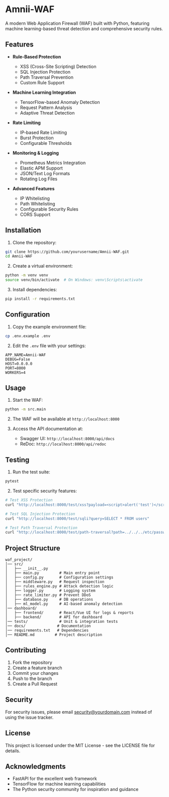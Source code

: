# Amnii-WAF

A modern Web Application Firewall (WAF) built with Python, featuring machine learning-based threat detection and comprehensive security rules.

## Features

- **Rule-Based Protection**
  - XSS (Cross-Site Scripting) Detection
  - SQL Injection Protection
  - Path Traversal Prevention
  - Custom Rule Support

- **Machine Learning Integration**
  - TensorFlow-based Anomaly Detection
  - Request Pattern Analysis
  - Adaptive Threat Detection

- **Rate Limiting**
  - IP-based Rate Limiting
  - Burst Protection
  - Configurable Thresholds

- **Monitoring & Logging**
  - Prometheus Metrics Integration
  - Elastic APM Support
  - JSON/Text Log Formats
  - Rotating Log Files

- **Advanced Features**
  - IP Whitelisting
  - Path Whitelisting
  - Configurable Security Rules
  - CORS Support

## Installation

1. Clone the repository:
```bash
git clone https://github.com/yourusername/Amnii-WAF.git
cd Amnii-WAF
```

2. Create a virtual environment:
```bash
python -m venv venv
source venv/bin/activate  # On Windows: venv\Scripts\activate
```

3. Install dependencies:
```bash
pip install -r requirements.txt
```

## Configuration

1. Copy the example environment file:
```bash
cp .env.example .env
```

2. Edit the `.env` file with your settings:
```env
APP_NAME=Amnii-WAF
DEBUG=False
HOST=0.0.0.0
PORT=8000
WORKERS=4
```

## Usage

1. Start the WAF:
```bash
python -m src.main
```

2. The WAF will be available at `http://localhost:8000`

3. Access the API documentation at:
   - Swagger UI: `http://localhost:8000/api/docs`
   - ReDoc: `http://localhost:8000/api/redoc`

## Testing

1. Run the test suite:
```bash
pytest
```

2. Test specific security features:
```bash
# Test XSS Protection
curl "http://localhost:8000/test/xss?payload=<script>alert('test')</script>"

# Test SQL Injection Protection
curl "http://localhost:8000/test/sqli?query=SELECT * FROM users"

# Test Path Traversal Protection
curl "http://localhost:8000/test/path-traversal?path=../../../etc/passwd"
```

## Project Structure

```
waf_project/
│── src/
│   ├── __init__.py
│   ├── main.py         # Main entry point
│   ├── config.py       # Configuration settings
│   ├── middleware.py   # Request inspection
│   ├── rules_engine.py # Attack detection logic
│   ├── logger.py       # Logging system
│   ├── rate_limiter.py # Prevent DDoS
│   ├── database.py     # DB operations
│   ├── ml_model.py     # AI-based anomaly detection
│── dashboard/
│   ├── frontend/       # React/Vue UI for logs & reports
│   ├── backend/        # API for dashboard
│── tests/              # Unit & integration tests
│── docs/              # Documentation
│── requirements.txt   # Dependencies
│── README.md         # Project description
```

## Contributing

1. Fork the repository
2. Create a feature branch
3. Commit your changes
4. Push to the branch
5. Create a Pull Request

## Security

For security issues, please email security@yourdomain.com instead of using the issue tracker.

## License

This project is licensed under the MIT License - see the LICENSE file for details.

## Acknowledgments

- FastAPI for the excellent web framework
- TensorFlow for machine learning capabilities
- The Python security community for inspiration and guidance
